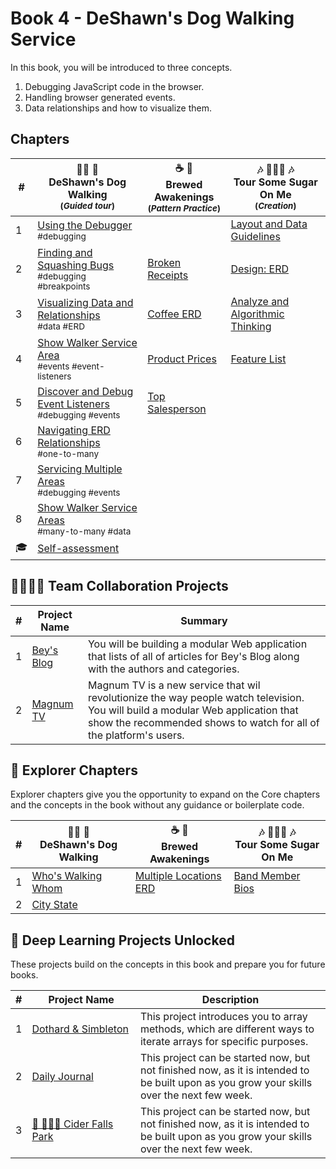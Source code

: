 # Book 4 - DeShawn's Dog Walking Service

In this book, you will be introduced to three concepts.

1. Debugging JavaScript code in the browser.
1. Handling browser generated events.
1. Data relationships and how to visualize them.

## Chapters

| # | 🐕‍🦺 🐩 <br/> DeShawn's Dog Walking <br/><sub>(_Guided tour_)</sub> | ☕️ 🧁 <br/> Brewed Awakenings <br/><sub>(_Pattern Practice_)</sub> |  🎶 👨🏼‍🎤 🎶 <br/> Tour Some Sugar On Me <br/><sub>(_Creation_)</sub>
|--|--|--|--|
| 1 | [Using the Debugger](./chapters/DEBUGGING_INTRO.md) <br/> <sub style="font-size:0.85rem;">#debugging</sub> |  | [Layout and Data Guidelines](./chapters/TOUR_INTRO.md) |
| 2 | [Finding and Squashing Bugs](./chapters/DD_DEBUGGING.md) <br/> <sub style="font-size:0.85rem;">#debugging #breakpoints</sub> | [Broken Receipts](./chapters/BA_DEBUGGING.md) | [Design: ERD](./chapters/TOUR_DATA.md) |
| 3 | [Visualizing Data and Relationships](./chapters/DD_ERD.md) <br/> <sub style="font-size:0.85rem;">#data #ERD</sub> | [Coffee ERD](./chapters/BA_ERD.md) | [Analyze and Algorithmic Thinking](./chapters/TOUR_ALGORITHM.md) |
| 4 | [Show Walker Service Area](./chapters/DD_EVENT_LISTENER.md) <br/> <sub style="font-size:0.85rem;">#events #event-listeners</sub> | [Product Prices](./chapters/BA_PRODUCT_CLICK.md) | [Feature List](./chapters/TOUR_FEATURES.md) |
| 5 | [Discover and Debug Event Listeners](./chapters/DD_EVENT_LISTENER_DEBUGGING.md) <br/> <sub style="font-size:0.85rem;">#debugging #events</sub> | [Top Salesperson](./chapters/BA_EMPLOYEE_CLICK.md) |  |
| 6 | [Navigating ERD Relationships](./chapters/DD_FIND_DOG_WALKER.md) <br/> <sub style="font-size:0.85rem;">#one-to-many</sub> |  |  |
| 7 | [Servicing Multiple Areas](./chapters/DD_MANY_MANY.md) <br/> <sub style="font-size:0.85rem;">#debugging #events</sub> |  |  |
| 8 | [Show Walker Service Areas](./chapters/DD_REFACTOR.md) <br/> <sub style="font-size:0.85rem;">#many-to-many #data</sub> |  |  |
| 🎓 | [Self-assessment](./chapters/BOOK_3_ASSESSMENT.md) | | |

## 👩‍👩‍👧‍👦 Team Collaboration Projects

| # | Project Name | Summary |
|--|--|--|
| 1 | [Bey's Blog](https://codesandbox.io/s/book-4-beys-blog-uxyuq) | You will be building a modular Web application that lists of all of articles for Bey's Blog along with the authors and categories. |
| 2 | [Magnum TV](https://codesandbox.io/s/book-4-magnum-tv-96byt) | Magnum TV is a new service that wil revolutionize the way people watch television. You will build a modular Web application that show the recommended shows to watch for all of the platform's users. |

## 🧭 Explorer Chapters

Explorer chapters give you the opportunity to expand on the Core chapters and the concepts in the book without any guidance or boilerplate code.

| # | 🐕‍🦺 🐩 <br/> DeShawn's Dog Walking | ☕️ 🧁 <br/> Brewed Awakenings | 🎶 👨🏼‍🎤 🎶 <br/> Tour Some Sugar On Me |
|--|--|--|--|
| 1 | [Who's Walking Whom](./chapters/DD_WALKERS.md) | [Multiple Locations ERD](./chapters/BA_LOCATIONS.md) | [Band Member Bios](./chapters/TOUR_BAND_MEMBERS.md) |
| 2 | [City State](./chapters/DD_CITY_STATE_.md) | | |

## 🔐 Deep Learning Projects Unlocked

These projects build on the concepts in this book and prepare you for future books.

| # | Project Name | Description |
|--|--|--|
|1|[Dothard&nbsp;&amp;&nbsp;Simbleton](../projects/tier-2/dothard-simbleton/)| This project introduces you to array methods, which are different ways to iterate arrays for specific purposes. |
|2|[Daily&nbsp;Journal](../projects/tier-2/daily-journal/)| This project can be started now, but not finished now, as it is intended to be built upon as you grow your skills over the next few week. |
|3|[🍎 🚣🏽‍♀️ Cider Falls Park](../projects/tier-2/cider-falls/)| This project can be started now, but not finished now, as it is intended to be built upon as you grow your skills over the next few week. |

